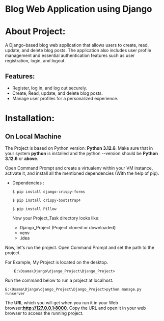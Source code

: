 # Blog Web Application using Django

# About Project:
A Django-based blog web application that allows users to create, read, update, and delete blog posts. The application also includes user profile management and essential authentication features such as user registration, login, and logout.

## Features:
* Register, log in, and log out securely.
* Create, Read, update, and delete blog posts.
* Manage user profiles for a personalized experience.
  
# Installation:
## On Local Machine

The Project is based on Python version: **Python 3.12.6**. Make sure that in your system **python** is installed and the python --version should be **Python 3.12.6** or **above**.

Open Command Prompt and create a virtualenv within your VM instance, activate it, and install all the mentioned dependencies (With the help of pip).
* Dependencies :
    ```
    $ pip install django-crispy-forms
    ```
    ```
    $ pip install crispy-bootstrap4
    ```
    ```
    $ pip install Pillow
    ```

  Now your Project_Task directory looks like:
  
    * Django_Project (Project cloned or downloaded)
    * venv
    * .idea
  

Now, let's run the project. Open Command Prompt and set the path to the project.

For Example, My Project is located on the desktop.

```Command Prompt
    E:\Osama\Django\django_Project\Django_Project>
```
Run the command below to run a project at localhost.
```Command Prompt
E:\Osama\Django\django_Project\Django_Project>python manage.py runserver
```

The **URL** which you will get when you run it in your Web browser:**http://127.0.0.1:8000**. Copy the URL and open it in your web browser to access the running project.
